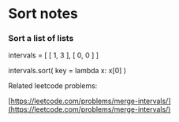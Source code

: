 # Sort notes

### Sort a list of lists

intervals = \[ \[ 1, 3 \], \[ 0, 0 \] \]

intervals.sort\( key = lambda x: x\[0\] \)

Related leetcode problems: 

[https://leetcode.com/problems/merge-intervals/](https://leetcode.com/problems/merge-intervals/)

